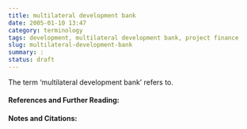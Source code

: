 ```yaml
---
title: multilateral development bank
date: 2005-01-10 13:47
category: terminology
tags: development, multilateral development bank, project finance
slug: multilateral-development-bank
summary: :
status: draft
---
```


<!--
icon: file-code-o
summary: 
-->

<!--
layout: post
title:  multilateral development bank
date:   2005-01-10 13:47:13
categories: terminology
tags: development, multilateral development bank, project finance
permalink: /multilateral-development-bank/
published: false
comments: true
-->

The term ‘multilateral development bank’ refers to.

#### References and Further Reading:


#### Notes and Citations:

[^1]: 
